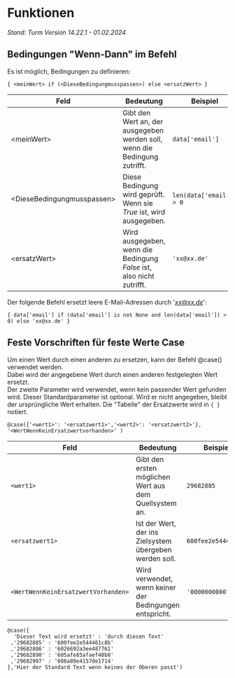 # Funktionen
*Stand: Turm Version 14.22.1 - 01.02.2024*

## Bedingungen "Wenn-Dann" im Befehl
    
Es ist möglich, Bedingungen zu definieren:

```
{ <meinWert> if (<DieseBedingungmusspassen>) else <ersatzWert> }
```

| Feld                        | Bedeutung                                                         | Beispiel                      |
| --------------------------- | ----------------------------------------------------------------- | ----------------------------- |
| <meinWert\>                  | Gibt den Wert an, der ausgegeben werden soll, wenn die Bedingung zutrifft. | ```data['email']``` |
| <DieseBedingungmusspassen\>  | Diese Bedingung wird geprüft. Wenn sie *True* ist, wird *<meinWert>* ausgegeben. | ```len(data['email']) > 0``` |
| <ersatzWert\>                | Wird ausgegeben, wenn die Bedingung *False* ist, also nicht zutrifft. | ```'xx@xx.de'``` |

Der folgende Befehl ersetzt leere E-Mail-Adressen durch '*xx@xx.de*':

```
{ data['email'] if (data['email'] is not None and len(data['email']) > 0) else 'xx@xx.de' }
```


## Feste Vorschriften für feste Werte Case

Um einen Wert durch einen anderen zu ersetzen, kann der Befehl @case() verwendet werden.  
Dabei wird der angegebene Wert durch einen anderen festgelegten Wert ersetzt.  
Der zweite Parameter wird verwendet, wenn kein passender Wert gefunden wird. Dieser Standardparameter ist optional. Wird er nicht angegeben, bleibt der ursprüngliche Wert erhalten. 
Die "Tabelle" der Ersatzwerte wird in ```{ }``` notiert. 

```
@case({'<wert1>': '<ersatzwert1>','<wert2>': '<ersatzwert2>'}, '<WertWennKeinErsatzwertvorhanden>' )
```


| Feld                        | Bedeutung                                                         | Beispiel                      |
| --------------------------- | ----------------------------------------------------------------- | ----------------------------- |
| `<wert1>`                  | Gibt den ersten möglichen Wert aus dem Quellsystem an. | `29682885` |
| `<ersatzwert1>`  | Ist der Wert, der ins Zielsystem übergeben werden soll.  | `600fee2e544461c8b` |
| `<WertWennKeinErsatzwertVorhanden>` | Wird verwendet, wenn keiner der Bedingungen entspricht. | `'0000000000'` |





```
@case({ 
  'Dieser Text wird ersetzt' : 'durch diesen Text' 
 ,'29682885' : '600fee2e544461c8b' 
 ,'29682886' : '6026692a3ee487761' 
 ,'29682890' : '605afe85afaef48b8'
 ,'29682907' : '608a89e4157de1714'
},'Hier der Standard Text wenn keines der Oberen passt')
```
